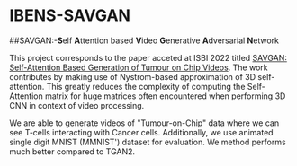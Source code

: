# IBENS-SAVGAN
##SAVGAN:-**S**elf **A**ttention based **V**ideo **G**enerative **A**dversarial **N**etwork

This project corresponds to the paper acceted at ISBI 2022 titled [SAVGAN: Self-Attention Based Generation of Tumour on Chip Videos](https://ieeexplore.ieee.org/document/9761518).
The work contributes by making use of Nystrom-based approximation of 3D self-attention. This greatly reduces the complexity of computing the Self-Attention matrix for huge matrices often encountered when performing 3D CNN in context of video processing.

We are able to generate videos of "Tumour-on-Chip" data where we can see T-cells interacting with Cancer cells.
Additionally, we use animated single digit MNIST (MMNIST') dataset for evaluation. We method performs much better compared to TGAN2.

